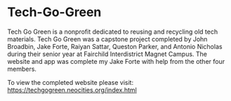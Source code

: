 # Tech-Go-Green
Tech Go Green is a nonprofit dedicated to reusing and recycling old tech materials. 
Tech Go Green was a capstone project completed by John Broadbin, Jake Forte, Raiyan Sattar, Queston Parker, and Antonio Nicholas during their senior year at 
Fairchild Interdistrict Magnet Campus. The website and app was complete my Jake Forte with help from the other four members. 

To view the completed website please visit: https://techgogreen.neocities.org/index.html
